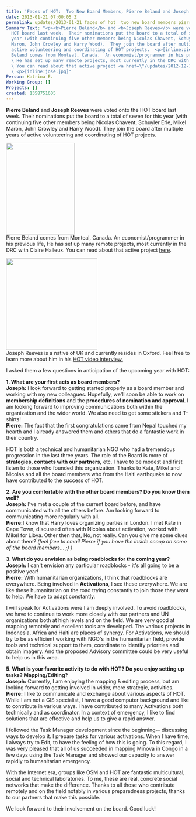 ```yaml
---
title: 'Faces of HOT:  Two New Board Members, Pierre Beland and Joseph Reeves'
date: 2013-01-21 07:00:05 Z
permalink: updates/2013-01-21_faces_of_hot__two_new_board_members_pierre_beland_and_joseph_reeves
Summary Text: "<p><b>Pierre Béland</b> and <b>Joseph Reeves</b> were voted onto the
  HOT board last week.  Their nominations put the board to a total of seven for this
  year (with continuing five other members being Nicolas Chavent, Schuyler Erle, Mikel
  Maron, John Crowley and Harry Wood).  They join the board after multiple years of
  active volunteering and coordinating of HOT projects.  <p>[inline:pierre-beland.png]Pierre
  Beland comes from Monteal, Canada.  An economist/programmer in his previous life,
  \ He has set up many remote projects, most currently in the DRC with Claire Halleux.
  \ You can read about that active project <a href=\"/updates/2012-12-12_hot_activation_south_and_north_kivu_democratic_republic_of_congo\">here</a>.
  \ <p>[inline:jose.jpg]"
Person: Katrina E.
Working Group: []
Projects: []
created: 1358751605
---
```


<p><strong>Pierre Béland</strong> and <strong>Joseph Reeves</strong> were voted onto the HOT board last week. Their nominations put the board to a total of seven for this year (with continuing five other members being Nicolas Chavent, Schuyler Erle, Mikel Maron, John Crowley and Harry Wood). They join the board after multiple years of active volunteering and coordinating of HOT projects.</p><p><img class="image-medium" title="Pierre Beland" src="/sites/default/files/styles/medium/public/pierre-beland_1.png?itok=jTDrSS_2" alt="" height="250" width="188"><br>Pierre Beland comes from Monteal, Canada. An economist/programmer in his previous life, He has set up many remote projects, most currently in the DRC with Claire Halleux. You can read about that active project <a href="/updates/2012-12-12_hot_activation_south_and_north_kivu_democratic_republic_of_congo">here</a>.</p><p><img class="image-medium" title="Joseph Reeves" src="/sites/default/files/styles/medium/public/jose_0_1.jpg?itok=RfrKneiK" alt="" height="250" width="250"><br>Joseph Reeves is a native of UK and currently resides in Oxford. Feel free to learn more about him in his <a href="/updates/2012-11-22_faces_of_hot_volunteer_joseph_reeves">HOT video interview.</a></p><p>I asked them a few questions in anticipation of the upcoming year with HOT:</p><p><strong> 1. What are your first acts as board members? </strong> <br><strong>Joseph:</strong> I look forward to getting started properly as a board member and working with my new colleagues. Hopefully, we'll soon be able to work on <strong>membership definitions</strong> and the <strong>procedures of nomination and approval</strong>. I am looking forward to improving communications both within the organization and the wider world. We also need to get some stickers and T-shirts! <br><strong>Pierre:</strong> The fact that the first congratulations came from Nepal touched my hearth and I already answered them and others that do a fantastic work in their country.</p><p>HOT is both a technical and humanitarian NGO who had a tremendous progression in the last three years. The role of the Board is more of <strong>strategies, contacts with our partners,</strong> etc. I have to be modest and first listen to those who founded this organization. Thanks to Kate, Mikel and Nicolas and all the board members who from the Haiti earthquake to now have contributed to the success of HOT.</p><p><strong>2. Are you comfortable with the other board members? Do you know them well?</strong> <br><strong>Joseph:</strong> I've met a couple of the current board before, and have communicated with all the others before. Am looking forward to communicating more regularly with all. <br><strong>Pierre:</strong>I know that Harry loves organizing parties in London. I met Kate in Cape Town, discussed often with Nicolas about activation, worked with Mikel for Libya. Other then that, No, not really. Can you give me some clues about them? <em>(feel free to email Pierre if you have the inside scoop on some of the board members... ;) )</em></p><p><strong>3. What do you envision as being roadblocks for the coming year? Joseph:</strong> I can't envision any particular roadblocks - it's all going to be a positive year! <strong><br>Pierre:</strong> With humanitarian organizations, I think that roadblocks are everywhere. Being involved in <strong>Activations</strong>, I see these everywhere. We are like these humanitarian on the road trying constantly to join those they want to help. We have to adapt constantly.</p><p>I will speak for Activations were I am deeply involved. To avoid roadblocks, we have to continue to work more closely with our partners and UN organizations both at high levels and on the field. We are very good at mapping remotely and excellent tools are developed. The various projects in Indonesia, Africa and Haiti are places of synergy. For Activations, we should try to be as efficient working with NGO's in the humanitarian field, provide tools and technical support to them, coordinate to identify priorities and obtain imagery. And the proposed Advisory committee could be very useful to help us in this area.</p><p><strong>5. What is your favorite activity to do with HOT? Do you enjoy setting up tasks? Mapping/Editing? <br>J</strong><strong>oseph:</strong> Currently, I am enjoying the mapping &amp; editing process, but am looking forward to getting involved in wider, more strategic, activities. <br><strong>Pierre:</strong> I like to communicate and exchange about various aspects of HOT. While I am not a GIS specialist, I have a good computer background and like to contribute in various ways. I have contributed to many Activations both technically and as coordinator. In a context of emergency, I like to find solutions that are effective and help us to give a rapid answer.</p><p>I followed the Task Manager development since the beginning-- discussing ways to develop it. I prepare tasks for various activations. When I have time, I always try to Edit, to have the feeling of how this is going. To this regard, I was very pleased that all of us succeeded in mapping Minova in Congo in a few days using the Task Manager and showed our capacity to answer rapidly to humanitarian emergency.</p><p>With the Internet era, groups like OSM and HOT are fantastic multicultural, social and technical laboratories. To me, these are real, concrete social networks that make the difference. Thanks to all those who contribute remotely and on the field notably in various preparedness projects, thanks to our partners that make this possible.</p><p>We look forward to their involvement on the board. Good luck!</p>
